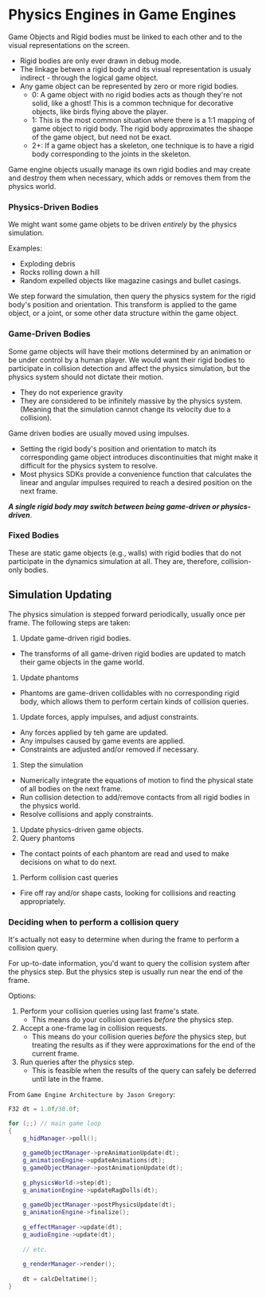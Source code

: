 # Physics Engines in Game Engines

Game Objects and Rigid bodies must be linked to each other and to the visual representations on the screen.
* Rigid bodies are only ever drawn in debug mode.
* The linkage betwen a rigid body and its visual representation is usualy indirect - through the logical game object.
* Any game object can be represented by zero or more rigid bodies.
    * 0: A game object with no rigid bodies acts as though they're not solid, like a ghost!  This is a common technique for decorative objects, like birds flying above the player.
    * 1: This is the most common situation where there is a 1:1 mapping of game object to rigid body.  The rigid body approximates the shaope of the game object, but need not be exact.
    * 2+: If a game object has a skeleton, one technique is to have a rigid body corresponding to the joints in the skeleton.
  
Game engine objects usually manage its own rigid bodies and may create and destroy them when necessary, which adds or removes them from the physics world.

### Physics-Driven Bodies
We might want some game objets to be driven _entirely_ by the physics simulation.

Examples:
* Exploding debris
* Rocks rolling down a hill
* Random expelled objects like magazine casings and bullet casings.

We step forward the simulation, then query the physics system for the rigid body's position and orientation.  This transform is applied to the game object, or a joint, or some other data structure within the game object.


### Game-Driven Bodies
Some game objects will have their motions determined by an animation or be under control by a human player.  We would want their rigid bodies to participate in collision detection and affect the physics simulation, but the physics system should not dictate their motion.

* They do not experience gravity
* They are considered to be infinitely massive by the physics system. (Meaning that the simulation cannot change its velocity due to a collision).

Game driven bodies are usually moved using impulses.
* Setting the rigid body's position and orientation to match its corresponding game object introduces discontinuities that might make it difficult for the physics system to resolve.
* Most physics SDKs provide a convenience function that calculates the linear and angular impulses required to reach a desired position on the next frame.


***A single rigid body may switch between being game-driven or physics-driven***.


### Fixed Bodies
These are static game objects (e.g., walls) with rigid bodies that do not participate in the dynamics simulation at all.  They are, therefore, collision-only bodies.


## Simulation Updating
The physics simulation is stepped forward periodically, usually once per frame. The following steps are taken:

1. Update game-driven rigid bodies.
  * The transforms of all game-driven rigid bodies are updated to match their game objects in the game world.
1. Update phantoms
  * Phantoms are game-driven collidables with no corresponding rigid body, which allows them to perform certain kinds of collision queries.
1. Update forces, apply impulses, and adjust constraints.
  * Any forces applied by teh game are updated.
  * Any impulses caused by game events are applied.
  * Constraints are adjusted and/or removed if necessary.
1. Step the simulation
  * Numerically integrate the equations of motion to find the physical state of all bodies on the next frame.
  * Run collision detection to add/remove contacts from all rigid bodies in the physics world.
  * Resolve collisions and apply constraints.
1. Update physics-driven game objects.
1. Query phantoms
  * The contact points of each phantom are read and used to make decisions on what to do next.
1. Perform collision cast queries
  * Fire off ray and/or shape casts, looking for collisions and reacting appropriately.

### Deciding when to perform a collision query
It's actually not easy to determine when during the frame to perform a collision query.

For up-to-date information, you'd want to query the collision system after the physics step.  But the physics step is usually run near the end of the frame.

Options:
1. Perform your collision queries using last frame's state.
   * This means do your collision queries _before_ the physics step.
1. Accept a one-frame lag in collision requests.
    * This means do your collision queries _before_ the physics step, but treating the results as if they were approximations for the end of the current frame.
1. Run queries after the physics step.
    * This is feasible when the results of the query can safely be deferred until late in the frame.


From `Game Engine Architecture by Jason Gregory`:

```cpp
F32 dt = 1.0f/30.0f;

for (;;) // main game loop
{
    g_hidManager->poll();
    
    g_gameObjectManager->preAnimationUpdate(dt);
    g_animationEngine->updateAnimations(dt);
    g_gameObjectManager->postAnimationUpdate(dt);
    
    g_physicsWorld->step(dt);
    g_animationEngine->updateRagDolls(dt);
    
    g_gameObjectManager->postPhysicsUpdate(dt);
    g_animationEngine->finalize();
    
    g_effectManager->update(dt);
    g_audioEngine->update(dt);
    
    // etc.
    
    g_renderManager->render();
    
    dt = calcDeltatime();
}
```


